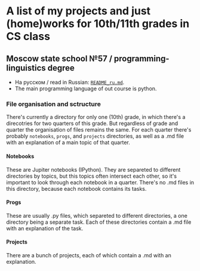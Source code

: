 # A list of my projects and just (home)works for 10th/11th grades in CS class
## Moscow state school №57 / programming-linguistics degree
- На русском / read in Russian: [```README_ru.md```](https://github.com/leterDieu/schoolProjects/blob/main/README_ru.md).
- The main programming language of out course is python.
### File organisation and sctructure
There's currently a directory for only one (10th) grade, in which there's a direcotries for two quarters of this grade. But regardless of grade and quarter the organisation of files remains the same.
For each quarter there's probably ```notebooks```, ```progs```, and ```projects``` directories, as well as a .md file with an explanation of a main topic of that quarter.
#### Notebooks
These are Jupiter notebooks (IPython). They are separeted to different directories by topics, but this topics often intersect each other, so it's important to look through each notebook in a quarter.
There's no .md files in this directory, because each notebook contains its tasks.
#### Progs
These are usually .py files, which separeted to different directories, a one directory being a separate task. Each of these directories contain a .md file with an explanation of the task.
#### Projects
There are a bunch of projects, each of which contain a .md with an explanation.